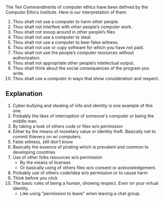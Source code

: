 The Ten Commandments of computer ethics have been defined by the Computer Ethics Institute. Here is our interpretation of them:

1. Thou shalt not use a computer to harm other people.
2. Thou shalt not interfere with other people’s computer work.
3. Thou shalt not snoop around in other people’s files.
4. Thou shalt not use a computer to steal.
5. Thou shalt not use a computer to bear false witness.
6. Thou shalt not use or copy software for which you have not paid.
7. Thou shalt not use the people’s computer resources without authorization.
8. Thou shalt not appropriate other people’s intellectual output.
9. Thou shalt think about the social consequences of the program you write.
10. Thou shalt use a computer in ways that show consideration and respect.


## Explanation
1. Cyber-bullying and stealing of info and identity is one example of this one.
2. Probably the likes of interception of someone's computer or being the middle man.
3. By taking a look of others code or files w/o permission
4. Either by the means of monetary value or identity theft. Basically not to commit thievery on w/ computers.
5. False witness, still don't know
6. Basically the essence of pirating which is prevalent and common to developing countries
7. Use of other folks resources w/o permission
	- By the means of licenses
	- Or basically using of others files w/o consent or acknowledgement.
8. Probably use of others code/idea w/o permission or to cause harm
9. Think before you click
10. The basic rules of being a human, showing respect. Even on your virtual identity.
	- Like using "permission to leave" when leaving a chat group.